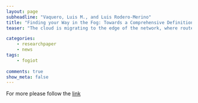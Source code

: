 ```yaml
---
layout: page
subheadline: "Vaquero, Luis M., and Luis Rodero-Merino"
title: "Finding your Way in the Fog: Towards a Comprehensive Definition of Fog Computing"
teaser: "The cloud is migrating to the edge of the network, where routers themselves may become the virtualisation infrastruc- ture, in an evolution labelled as “the fog”. However, many other complementary technologies are reaching a high level of maturity. Their interplay may dramatically shift the in- formation and communication technology landscape in the following years, bringing separate technologies into a com- mon ground. This paper offers a comprehensive definition of the fog, comprehending technologies as diverse as cloud, sensor networks, peer-to-peer networks, network virtualisa- tion functions or configuration management techniques. We highlight the main challenges faced by this potentially break- through technology amalgamation."

categories:
    - researchpaper  
    - news
tags:
    - fogiot
      
comments: true
show_meta: false
---
```




For more please follow the [link](http://dl.acm.org/citation.cfm?id=2677052)
